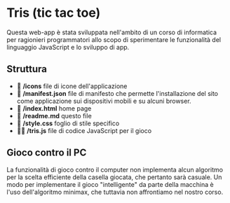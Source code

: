 # Tris (tic tac toe)

Questa web-app è stata sviluppata nell'ambito di un corso di informatica per ragionieri programmatori allo scopo di sperimentare le funzionalità del linguaggio JavaScript e lo sviluppo di app.

## Struttura

* 📂 **/icons** file di icone dell'applicazione
* 📱 **/manifest.json** file di manifesto che permette l'installazione del sito come applicazione sui dispositivi mobili e su alcuni browser.
* 📄 **/index.html** home page
* 📖 **/readme.md** questo file
* 💄 **/style.css** foglio di stile specifico
* 🐱‍💻 **/tris.js** file di codice JavaScript per il gioco

## Gioco contro il PC

La funzionalità di gioco contro il computer non implementa alcun algoritmo per la scelta efficiente della casella giocata, che pertanto sarà casuale.
Un modo per implementare il gioco "intelligente" da parte della macchina è l'uso dell'algoritmo minimax, che tuttavia non affrontiamo nel nostro corso.